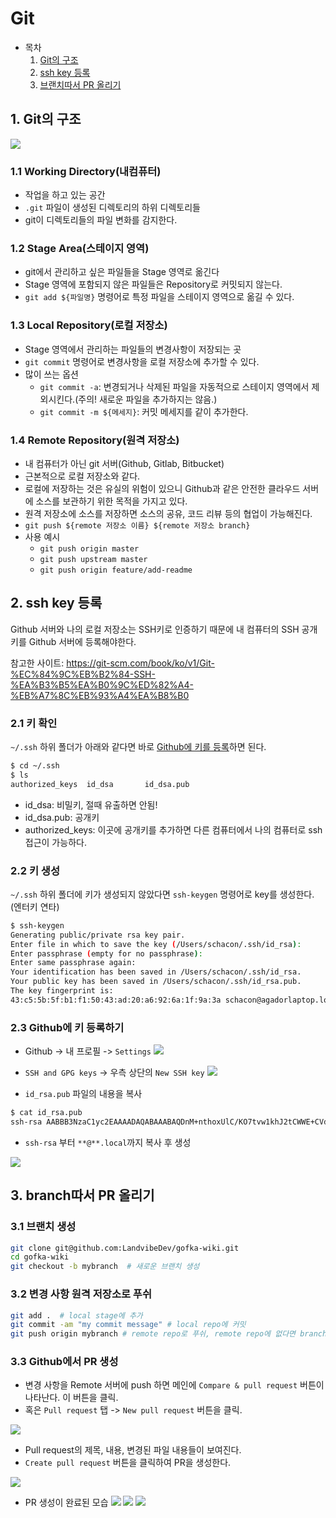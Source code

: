 # Git

- 목차
  1. [Git의 구조](#1-git의-구조)
  2. [ssh key 등록](#2-ssh-key-등록)
  3. [브랜치따서 PR 올리기](#3-branch따서-pr-올리기)

## 1. Git의 구조

![](assets/2019-06-17-21-33-14.png)

### 1.1 Working Directory(내컴퓨터)
- 작업을 하고 있는 공간
- `.git` 파일이 생성된 디렉토리의 하위 디렉토리들
- git이 디렉토리들의 파일 변화를 감지한다.


### 1.2 Stage Area(스테이지 영역)
- git에서 관리하고 싶은 파일들을 Stage 영역로 옮긴다
- Stage 영역에 포함되지 않은 파일들은 Repository로 커밋되지 않는다.
- `git add ${파일명}` 명령어로 특정 파일을 스테이지 영역으로 옮길 수 있다.

### 1.3 Local Repository(로컬 저장소)
- Stage 영역에서 관리하는 파일들의 변경사항이 저장되는 곳
- `git commit` 명령어로 변경사항을 로컬 저장소에 추가할 수 있다.
- 많이 쓰는 옵션
  - `git commit -a`: 변경되거나 삭제된 파일을 자동적으로 스테이지 영역에서 제외시킨다.(주의! 새로운 파일을 추가하지는 않음.)
  - `git commit -m ${메세지}`: 커밋 메세지를 같이 추가한다.


### 1.4 Remote Repository(원격 저장소)
- 내 컴퓨터가 아닌 git 서버(Github, Gitlab, Bitbucket)
- 근본적으로 로컬 저장소와 같다.
- 로컬에 저장하는 것은 유실의 위험이 있으니 Github과 같은 안전한 클라우드 서버에 소스를 보관하기 위한 목적을 가지고 있다.
- 원격 저장소에 소스를 저장하면 소스의 공유, 코드 리뷰 등의 협업이 가능해진다.
- `git push ${remote 저장소 이름} ${remote 저장소 branch}`
- 사용 예시
  - `git push origin master`
  - `git push upstream master`
  - `git push origin feature/add-readme`


## 2. ssh key 등록
Github 서버와 나의 로컬 저장소는 SSH키로 인증하기 때문에 내 컴퓨터의 SSH 공개키를 Github 서버에 등록해야한다.

참고한 사이트: https://git-scm.com/book/ko/v1/Git-%EC%84%9C%EB%B2%84-SSH-%EA%B3%B5%EA%B0%9C%ED%82%A4-%EB%A7%8C%EB%93%A4%EA%B8%B0

### 2.1 키 확인
`~/.ssh` 하위 폴더가 아래와 같다면 바로 [Github에 키를 등록](#23-github에-키-등록하기)하면 된다.
```bash
$ cd ~/.ssh
$ ls
authorized_keys  id_dsa       id_dsa.pub
```

- id_dsa: 비밀키, 절때 유출하면 안됨!
- id_dsa.pub: 공개키
- authorized_keys: 이곳에 공개키를 추가하면 다른 컴퓨터에서 나의 컴퓨터로 ssh 접근이 가능하다.


### 2.2 키 생성
`~/.ssh` 하위 폴더에 키가 생성되지 않았다면 `ssh-keygen` 명령어로 key를 생성한다.(엔터키 연타)
```bash
$ ssh-keygen
Generating public/private rsa key pair.
Enter file in which to save the key (/Users/schacon/.ssh/id_rsa):
Enter passphrase (empty for no passphrase):
Enter same passphrase again:
Your identification has been saved in /Users/schacon/.ssh/id_rsa.
Your public key has been saved in /Users/schacon/.ssh/id_rsa.pub.
The key fingerprint is:
43:c5:5b:5f:b1:f1:50:43:ad:20:a6:92:6a:1f:9a:3a schacon@agadorlaptop.local
```

### 2.3 Github에 키 등록하기

- Github -> 내 프로필 -> `Settings`
![](assets/2019-06-17-22-08-44.png)

- `SSH and GPG keys` -> 우측 상단의 `New SSH key`
![](assets/2019-06-17-22-09-37.png)


- `id_rsa.pub` 파일의 내용을 복사
```bash
$ cat id_rsa.pub
ssh-rsa AABBB3NzaC1yc2EAAAADAQABAAABAQDnM+nthoxUlC/KO7tvw1khJ2tCWWE+CVd/z4W1OwuT4KcpVWSIKbyr5oFWPsBJfFcfnZbjgAxymrDRXc+Q5/N1KYRhjXX1IiIyGEkkLe3Y0ZMN4Z/RfDPeJI/QblfY8LYGd0zHKdzO/P2n34IZmL8/3as5ZwQJRVs9s7Y21jTaGSX0J0BYvrwCnoKSiYKI5MPJtTY3gW0pb8nSeTt7Hb5q+nDOcGIGd8or6b84jejWVJgnjtudEQyO3CjC8UweVTGyGXi9ROnDW8Q2DpAIPWt5zqXpWV2S+V+nZbVl7CrMGYoYnIa9qyLt4rpl6EkZoBzsq51LTHFfHSkoVMTmgu13 user@AL01248003.local
```

- `ssh-rsa` 부터 `**@**.local`까지 복사 후 생성

![](assets/2019-06-17-22-11-04.png)

## 3. branch따서 PR 올리기


### 3.1 브랜치 생성
```bash
git clone git@github.com:LandvibeDev/gofka-wiki.git
cd gofka-wiki
git checkout -b mybranch  # 새로운 브랜치 생성
```

### 3.2 변경 사항 원격 저장소로 푸쉬
```bash
git add .  # local stage에 추가
git commit -am "my commit message" # local repo에 커밋
git push origin mybranch # remote repo로 푸쉬, remote repo에 없다면 branch가 새로 생성됨
```

### 3.3 Github에서 PR 생성
- 변경 사항을 Remote 서버에 push 하면 메인에 `Compare & pull request` 버튼이 나타난다. 이 버튼을 클릭.
- 혹은 `Pull request` 탭 -> `New pull request` 버튼을 클릭.
  
![](assets/2019-06-17-22-25-12.png)

- Pull request의 제목, 내용, 변경된 파일 내용들이 보여진다.
- `Create pull request` 버튼을 클릭하여 PR을 생성한다. 
  
![](assets/2019-06-17-22-25-00.png)

- PR 생성이 완료된 모습
![](assets/2019-06-17-22-31-25.png)
![](assets/2019-06-17-22-31-03.png)
![](assets/2019-06-17-22-31-09.png)